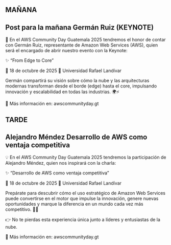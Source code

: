 ## MAÑANA
## Post para la mañana Germán Ruiz (KEYNOTE)

🚀 En el AWS Community Day Guatemala 2025 tendremos el honor de contar con Germán Ruiz, representante de Amazon Web Services (AWS), quien será el encargado de abrir nuestro evento con la Keynote:

✨ “From Edge to Core”

📅 18 de octubre de 2025
📍 Universidad Rafael Landívar

Germán compartirá su visión sobre cómo la nube y las arquitecturas modernas transforman desde el borde (edge) hasta el core, impulsando innovación y escalabilidad en todas las industrias. 🌍⚡

🔗 Más información en: awscommunityday.gt


## TARDE
## Alejandro Méndez Desarrollo de AWS como ventaja competitiva

💡 En el AWS Community Day Guatemala 2025 tendremos la participación de Alejandro Méndez, quien nos inspirará con la charla:

✨ “Desarrollo de AWS como ventaja competitiva”

📅 18 de octubre de 2025
📍 Universidad Rafael Landívar

Prepárate para descubrir cómo el uso estratégico de Amazon Web Services puede convertirse en el motor que impulse la innovación, genere nuevas oportunidades y marque la diferencia en un mundo cada vez más competitivo. 🚀🔥

👉 No te pierdas esta experiencia única junto a líderes y entusiastas de la nube.

🔗 Más información en: awscommunityday.gt

